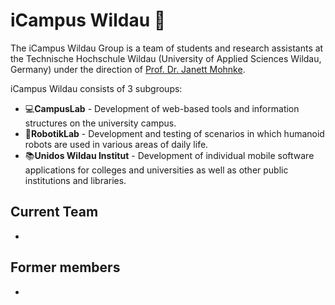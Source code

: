 # iCampus Wildau 🧭

The iCampus Wildau Group is a team of students and research assistants at the Technische Hochschule Wildau (University of Applied Sciences Wildau, Germany) under the direction of [Prof. Dr. Janett Mohnke](https://www.th-wildau.de/personen/janett-mohnke/).

iCampus Wildau consists of 3 subgroups:
- 💻**CampusLab** - Development of web-based tools and information structures on the university campus.
- 🤖**RobotikLab** - Development and testing of scenarios in which humanoid robots are used in various areas of daily life.
- 📚**Unidos Wildau Institut** - Development of individual mobile software applications for colleges and universities as well as other public institutions and libraries.




## Current Team
- 


## Former members
- 

<!--

**Here are some ideas to get you started:**

🙋‍♀️ A short introduction - what is your organization all about?
🌈 Contribution guidelines - how can the community get involved?
👩‍💻 Useful resources - where can the community find your docs? Is there anything else the community should know?
🍿 Fun facts - what does your team eat for breakfast?
🧙 Remember, you can do mighty things with the power of [Markdown](https://docs.github.com/github/writing-on-github/getting-started-with-writing-and-formatting-on-github/basic-writing-and-formatting-syntax)
-->
